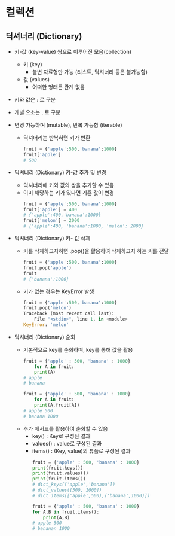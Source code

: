 # 컬렉션
## 딕셔너리 (Dictionary)
- 키-값 (key-value) 쌍으로 이루어진 모음(collection)
	- 키 (key)
		- 불변 자료형만 가능 (리스트, 딕셔너리 등은 불가능함)
	- 값 (values)
		- 어떠한 형태든 관계 없음
- 키와 값은 : 로 구분  
- 개별 요소는 , 로 구분
- 변경 가능하며 (mutable), 반복 가능함 (iterable)
	- 딕셔너리는 반복하면 키가 반환
		```python
		fruit = {'apple':500,'banana':1000}
		fruit['apple']
		# 500
		```
- 딕셔너리 (Dictionary) 키-값 추가 및 변경
	- 딕셔너리에 키와 값의 쌍을 추가할 수 있음
	- 이미 해당하는 키가 있다면 기존 값이 변경
		```python
		fruit = {'apple':500,'banana':1000}
		fruit['apple'] = 400
		# {'apple':400,'banana':1000}
		fruit['melon'] = 2000
		# {'apple':400, 'banana':1000, 'melon': 2000}
		```

- 딕셔너리 (Dictionary) 키- 값 삭제
	- 키를 삭제하고자하면 .pop()을 활용하여 삭제하고자 하는 키를 전달

		```python
		fruit = {'apple':500,'banana':1000}
		fruit.pop('apple')
		fruit
		# {'banana':1000}
		```
	- 키가 없는 경우는 KeyError 발생
		```python
		fruit = {'apple':500,'banana':1000}
		fruit.pop('melon')
		Traceback (most recent call last):
			File "<stdin>", line 1, in <module>
		KeyError: 'melon'
		```

- 딕셔너리 (Dictionary) 순회
	- 기본적으로 key를 순회하며, key를 통해 값을 활용
		```python
		fruit = {'apple' : 500, 'banana' : 1000}
			for A in fruit:
			print(A)
		# apple
		# banana
		```
		```python
		fruit = {'apple' : 500, 'banana' : 1000}
			for A in fruit:
			print(A,fruit[A])
		# apple 500
		# banana 1000
		```
	- 추가 메서드를 활용하여 순회할 수 있음
		- key() : Key로 구성된 결과
		- values() : value로 구성된 결과
		- items() : (Key, value)의 튜플로 구성된 결과
			```python
			fruit = {'apple' : 500, 'banana' : 1000}
			print(fruit.keys())
			print(fruit.values())
			print(fruit.items())
			# dict_keys(['apple','banana'])
			# dict_values([500, 1000])
			# dict_items(['apple',500),('banana',1000)])
			```
			```python
			fruit = {'apple' : 500, 'banana' : 1000}
			for A,B in fruit.items():
				print(A,B)
			# apple 500
			# bananan 1000
			```

